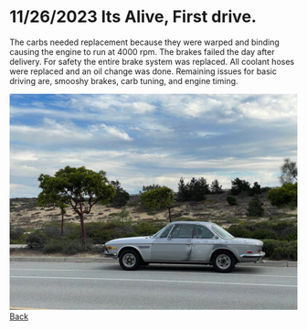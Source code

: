 # 11/26/2023 Its Alive, First drive.
The carbs needed replacement because they were warped and binding causing the engine to run at 4000 rpm.  The brakes failed the day after delivery.  For safety the entire brake system was replaced.  All coolant hoses were replaced and an oil change was done.  Remaining issues for basic driving are, smooshy brakes, carb tuning, and engine timing.

![Its Alive](../Images/ItsAlive.jpeg)  
[Back](../readme.md)